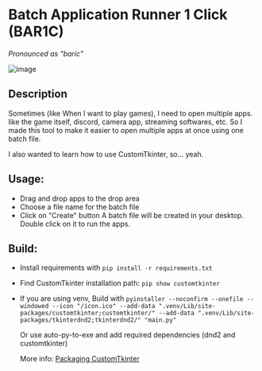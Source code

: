 # Batch Application Runner 1 Click (BAR1C)

_Pronounced as "baric"_

![image](https://github.com/omid3098/BAR1C/assets/6388730/aa3771eb-22aa-4234-b659-7c3ee703ea3c)

## Description

Sometimes (like When I want to play games), I need to open multiple apps. like the game itself, discord, camera app, streaming softwares, etc. So I made this tool to make it easier to open multiple apps at once using one batch file.

I also wanted to learn how to use CustomTkinter, so... yeah.

## Usage:

- Drag and drop apps to the drop area
- Choose a file name for the batch file
- Click on "Create" button
  A batch file will be created in your desktop. Double click on it to run the apps.

## Build:

- Install requirements with `pip install -r requirements.txt`
- Find CustomTkinter installation path: `pip show customtkinter`
- If you are using venv, Build with `pyinstaller --noconfirm --onefile --windowed --icon "/icon.ico" --add-data ".venv/Lib/site-packages/customtkinter;customtkinter/" --add-data ".venv/Lib/site-packages/tkinterdnd2;tkinterdnd2/" "main.py"`

  Or use auto-py-to-exe and add required dependencies (dnd2 and customtkinter)

  More info: [Packaging CustomTkinter](https://github.com/TomSchimansky/CustomTkinter/wiki/Packaging)
